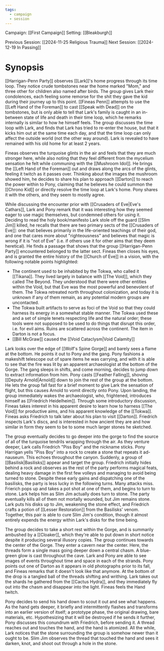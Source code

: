 ```yaml
---
tags:
  - campaign
  - session
---
```


Campaign: [[First Campaign]]
Setting: [[Bleakburgh]]

Previous Session: [[2024-11-25 Religious Trauma]]
Next Session: [[2024-12-19 In Passing]]

# Synopsis

[[Harrigan-Penn Party]] observes [[Lark]]'s home progress through its time loop. They notice crude tombstones near the home marked "Mom," and three other for children also named after birds. The group gives Lark their condolences, each feeling some remorse for the shit they gave the kid during their journey up to this point. [[Fineas Penn]] attempts to use the [[Left Hand of the Foreman]] to cast [[Speak with Dead]] on the tombstones, but is only able to tell that Lark's family is caught in an in-between state of life and death in their time loop, which he remarks internally is similar to how he himself feels. The group discusses the time loop with Lark, and finds that Lark has tried to re-enter the house, but that it kicks him out at the same time each day, and that the time loop can only affect the outside world (not the other way around). Lark is revealed to have remained with his old home for at least 2 years.

Fineas observes the turquoise glints in the air and feels that they are much stronger here, while also noting that they feel different from the mycelium sensation he felt while communing with the [[Mushroom Idol]]. He brings the [[Left Hand of the Foreman]] out and draws along the arcs of the glints, feeling it twitch as it passes over. Thinking about the images the mushroom showed him, he decides to share his plan to approach [[Darton]] to reach the power within to Pony, claiming that he believes he could summon the [[Chrono Kid]] or directly resolve the time loop at Lark's home. Pony shares it with the others, and they seem to mostly agree.

While discussing the encounter prior with [[Crusaders of Eve|Eve's Cathars]], Lark and Pony remark that it was interesting how they seemed eager to use magic themselves, but condemned others for using it. Deciding to read the holy book/manifesto Lark stole off the guard [[Slim Jim]] killed, he recalls that there are two primary sects of the [[Crusaders of Eve]]: one that believes primarily in the life-oriented teachings of their god, and one that cares more about "righteousness" and believes that magic is wrong if it is "not of Eve" (i.e. if others use it for other aims that they deem heretical). He finds a passage that shows that the group [[Harrigan-Penn Party]] encountered belonged to the latter sect. Fineas then closes his eyes, and is granted the entire history of the [[Church of Eve]] in a vision, with the following notable points highlighted:
- The continent used to be inhabited by the Tokwa, who called it [[Tikana]]. They lived largely in balance with [[The Void]], which they called The Beyond. They understood that there were other entities within the Void, but that Eve was the most powerful and benevolent of them. The Tokwa retreated north throughout colonization, and today it is unknown if any of them remain, as any potential modern groups are uncontacted.
- The Tokwa built artifacts to serve as foci of the Void so that they could harness its energy in a somewhat stable manner. The Tokwa used these and a set of simple tenets respecting life and the natural order; these tools were not supposed to be used to do things that disrupt this order, i.e. for evil aims. Ruins are scattered across the continent. The item in Darton is not a focus.
- [[Bill McGraw]] caused the [[Void Cataclysm|Void Calamity]]

Lark looks over the edge of [[Wolf's Spine Gorge]] and barely sees a flame at the bottom. He points it out to Pony and the gang. Pony fashions a makeshift telescope out of spare items he was carrying, and with it is able to see that the fire was lit by an apparent archaeologist at the bottom of the Gorge. The gang sleeps in shifts, and come morning, decides to jump down to extract information from him. Pony casts [[Feather Falling]], shoving [[Deputy Arnold|Arnold]] down to join the rest of the group at the bottom. He lets the group fall fast for a brief moment to give Lark the sensation of flight, but this causes Arnold to vomit directly onto Pony. Upon landing, the group immediately wakes the archaeologist, who, frightened, introduces himself as [[Friedrich Heidelheim]]. Through some introductory discussion, Fineas takes interest in his apparent desire to learn how to harness [[The Void]] for productive aims, and his apparent knowledge of the [[Tokwa]]. Fineas asks Friedrich to talk later about his plan to visit [[Darton]]. Friedrich inspects Lark's discs, and is interested in how ancient they are and how similar in form they seem to be to some much larger stones he sketched.

The group eventually decides to go deeper into the gorge to find the source of all of the turquoise tendrils wrapping through the air. As they venture deeper, Lark calls Friedrich "Piss Boy" and the nickname sticks. Pony Harrigan yells "Piss Boy" into a rock to create a stone that repeats it ad-nauseum. This echoes throughout the canyon. Suddenly, a group of [[Basilisk|Basilisks]] appear and target the group. Friedrich initially hides behind a rock and observes as the rest of the party performs magical feats, dealing heavy damage in the first few volleys and managing to avoid being turned to stone. Despite these early gains and dispatching one of the basilisks, the party is less lucky in the following turns. Many attacks miss. Frierich pops up and takes a pot shot at one of them, and begins to turn to stone. Lark helps him as Slim Jim actually does turn to stone. The party eventually kills all of them not mortally wounded, but Jim remains stone. Lark puts his disks up to Jim, weakening the stone effect, and Friedrich crafts a potion of [[Lesser Restoration]] from the Basilisks' venom. Together, this pair is able to cure Slim Jim's condition, though it almost entirely expends the energy within Lark's disks for the time being.

The group decides to take a short rest within the Gorge, and is summarily ambushed by a [[Cloaker]], which they're able to put down in short notice despite it producing several illusory copies. The group continues towards the center of the Gorge. They enter a cavern near the center. Here, the threads form a single mass going deeper down a central chasm. A blue-green glow is cast throughout the cave. Lark and Pony are able to see images of events throughout time and space in each of the strands. Pony points out one of Darton as it appears in old photographs prior to its fall, and Fineas remarks that it doesn't look like that anymore. At the bottom of the drop is a tangled ball of the threads shifting and writhing. Lark takes out the shards he gathered from the [[Cactus Hydra]], and they immediately fly out into the chasm and disappear into the light. Fineas feels the Hand twitch.

Pony decides to send his hand down to scout it out and see what happens. As the hand gets deeper, it briefly and intermittently flashes and transforms into an earlier version of itself; a prototype phase, the original drawing, bare materials, etc. Hypothesizing that it will be destroyed if he sends it further, Pony discusses this conundrum with Friedrich, before sending it. A thread reaches out and touches the hand, and the hand is atomized. All the while, Lark notices that the stone surrounding the group is somehow newer than it ought to be. Slim Jim observes the thread that touched the hand and sees it darken, knot, and shoot out through a hole in the stone.
